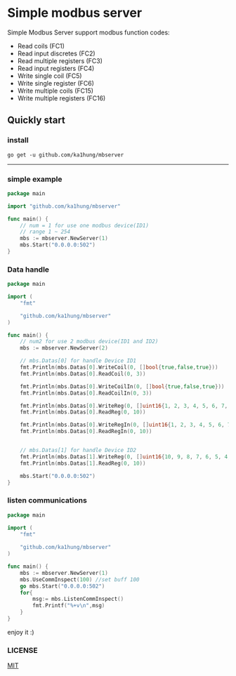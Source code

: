 # Simple modbus server

Simple Modbus Server support modbus function codes: 
 + Read coils (FC1) 
 + Read input discretes (FC2) 
 + Read multiple registers (FC3) 
 + Read input registers (FC4) 
 + Write single coil (FC5) 
 + Write single register (FC6)
 + Write multiple coils (FC15)  
 + Write multiple registers (FC16)

## Quickly start

### install

    go get -u github.com/ka1hung/mbserver

***

### simple example
```go
package main

import "github.com/ka1hung/mbserver"

func main() {
    // num = 1 for use one modbus device(ID1)
    // range 1 ~ 254
    mbs := mbserver.NewServer(1)
    mbs.Start("0.0.0.0:502")
}
```

### Data handle
```go
package main

import (
    "fmt"

    "github.com/ka1hung/mbserver"
)

func main() {
    // num2 for use 2 modbus device(ID1 and ID2)
    mbs := mbserver.NewServer(2)

    // mbs.Datas[0] for handle Device ID1
    fmt.Println(mbs.Datas[0].WriteCoil(0, []bool{true,false,true}))
    fmt.Println(mbs.Datas[0].ReadCoil(0, 3))

    fmt.Println(mbs.Datas[0].WriteCoilIn(0, []bool{true,false,true}))
    fmt.Println(mbs.Datas[0].ReadCoilIn(0, 3))

    fmt.Println(mbs.Datas[0].WriteReg(0, []uint16{1, 2, 3, 4, 5, 6, 7, 8, 9, 10}))
    fmt.Println(mbs.Datas[0].ReadReg(0, 10))

    fmt.Println(mbs.Datas[0].WriteRegIn(0, []uint16{1, 2, 3, 4, 5, 6, 7, 8, 9, 10}))
    fmt.Println(mbs.Datas[0].ReadRegIn(0, 10))


    // mbs.Datas[1] for handle Device ID2
    fmt.Println(mbs.Datas[1].WriteReg(0, []uint16{10, 9, 8, 7, 6, 5, 4, 3, 2, 1}))
    fmt.Println(mbs.Datas[1].ReadReg(0, 10))

    mbs.Start("0.0.0.0:502")
}
```

### listen communications
```go
package main

import (
    "fmt"
    
    "github.com/ka1hung/mbserver"
)

func main() {     
    mbs := mbserver.NewServer(1)
    mbs.UseCommInspect(100) //set buff 100
    go mbs.Start("0.0.0.0:502")
    for{
        msg:= mbs.ListenCommInspect()
        fmt.Printf("%+v\n",msg)
    }
}
```
enjoy it :)

### LICENSE
[MIT](https://github.com/ka1hung/mbserver/blob/master/LICENSE)
